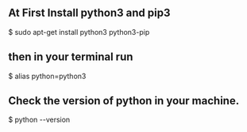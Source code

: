 ## At First Install python3 and pip3

$ sudo apt-get install python3 python3-pip

## then in your terminal run

$ alias python=python3

## Check the version of python in your machine.

$ python --version
